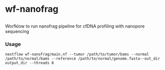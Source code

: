 # wf-nanofrag

##
Worfklow to run nanofrag pipeline for cfDNA profiling with nanopore sequencing


### Usage
```
nextflow wf-nanofrag/main.nf --tumor /path/to/tumor/bams --normal /path/to/normal/bams --reference /path/to/normal/genome.fasta--out_dir output_dir --threads 8

```